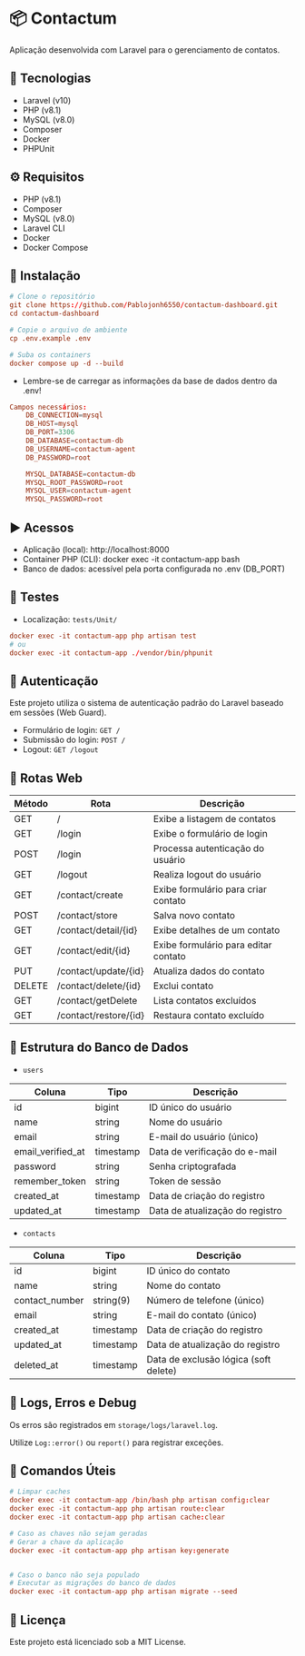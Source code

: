 # 📦 Contactum

Aplicação desenvolvida com Laravel para o gerenciamento de contatos.

## 🚀 Tecnologias

-   Laravel (v10)
-   PHP (v8.1)
-   MySQL (v8.0)
-   Composer
-   Docker
-   PHPUnit

## ⚙️ Requisitos

-   PHP (v8.1)
-   Composer
-   MySQL (v8.0)
-   Laravel CLI
-   Docker
-   Docker Compose

## 🚧 Instalação

```conf
# Clone o repositório
git clone https://github.com/Pablojonh6550/contactum-dashboard.git
cd contactum-dashboard

# Copie o arquivo de ambiente
cp .env.example .env

# Suba os containers
docker compose up -d --build
```

-   Lembre-se de carregar as informações da base de dados dentro da .env!

```conf
Campos necessários:
    DB_CONNECTION=mysql
    DB_HOST=mysql
    DB_PORT=3306
    DB_DATABASE=contactum-db
    DB_USERNAME=contactum-agent
    DB_PASSWORD=root

    MYSQL_DATABASE=contactum-db
    MYSQL_ROOT_PASSWORD=root
    MYSQL_USER=contactum-agent
    MYSQL_PASSWORD=root
```

## ▶️ Acessos

-   Aplicação (local): http://localhost:8000
-   Container PHP (CLI): docker exec -it contactum-app bash
-   Banco de dados: acessível pela porta configurada no .env (DB_PORT)

## 🧪 Testes

-   Localização: `tests/Unit/`

```conf
docker exec -it contactum-app php artisan test
# ou
docker exec -it contactum-app ./vendor/bin/phpunit

```

## 🔐 Autenticação

Este projeto utiliza o sistema de autenticação padrão do Laravel baseado em sessões (Web Guard).

-   Formulário de login: `GET /`
-   Submissão do login: `POST /`
-   Logout: `GET /logout`

## 📌 Rotas Web

| Método | Rota                  | Descrição                            |
| ------ | --------------------- | ------------------------------------ |
| GET    | /                     | Exibe a listagem de contatos         |
| GET    | /login                | Exibe o formulário de login          |
| POST   | /login                | Processa autenticação do usuário     |
| GET    | /logout               | Realiza logout do usuário            |
| GET    | /contact/create       | Exibe formulário para criar contato  |
| POST   | /contact/store        | Salva novo contato                   |
| GET    | /contact/detail/{id}  | Exibe detalhes de um contato         |
| GET    | /contact/edit/{id}    | Exibe formulário para editar contato |
| PUT    | /contact/update/{id}  | Atualiza dados do contato            |
| DELETE | /contact/delete/{id}  | Exclui contato                       |
| GET    | /contact/getDelete    | Lista contatos excluídos             |
| GET    | /contact/restore/{id} | Restaura contato excluído            |

## 📄 Estrutura do Banco de Dados

-   `users`

| Coluna            | Tipo      | Descrição                       |
| ----------------- | --------- | ------------------------------- |
| id                | bigint    | ID único do usuário             |
| name              | string    | Nome do usuário                 |
| email             | string    | E-mail do usuário (único)       |
| email_verified_at | timestamp | Data de verificação do e-mail   |
| password          | string    | Senha criptografada             |
| remember_token    | string    | Token de sessão                 |
| created_at        | timestamp | Data de criação do registro     |
| updated_at        | timestamp | Data de atualização do registro |

-   `contacts`

| Coluna         | Tipo      | Descrição                             |
| -------------- | --------- | ------------------------------------- |
| id             | bigint    | ID único do contato                   |
| name           | string    | Nome do contato                       |
| contact_number | string(9) | Número de telefone (único)            |
| email          | string    | E-mail do contato (único)             |
| created_at     | timestamp | Data de criação do registro           |
| updated_at     | timestamp | Data de atualização do registro       |
| deleted_at     | timestamp | Data de exclusão lógica (soft delete) |

## 🐞 Logs, Erros e Debug

Os erros são registrados em `storage/logs/laravel.log`.

Utilize `Log::error()` ou `report()` para registrar exceções.

## 🧰 Comandos Úteis

```conf
# Limpar caches
docker exec -it contactum-app /bin/bash php artisan config:clear
docker exec -it contactum-app php artisan route:clear
docker exec -it contactum-app php artisan cache:clear

# Caso as chaves não sejam geradas
# Gerar a chave da aplicação
docker exec -it contactum-app php artisan key:generate


# Caso o banco não seja populado
# Executar as migrações do banco de dados
docker exec -it contactum-app php artisan migrate --seed
```

## 🧾 Licença

Este projeto está licenciado sob a MIT License.
